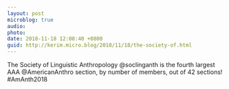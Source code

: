 ```yaml
---
layout: post
microblog: true
audio: 
photo: 
date: 2018-11-18 12:08:40 +0800
guid: http://kerim.micro.blog/2018/11/18/the-society-of.html
---
```

The Society of Linguistic Anthropology ‪@soclinganth‬ is the fourth largest AAA ‪@AmericanAnthro‬ section, by number of members, out of 42 sections! #AmAnth2018
